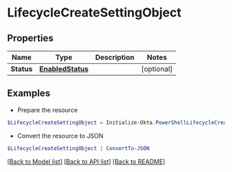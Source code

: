# LifecycleCreateSettingObject
## Properties

Name | Type | Description | Notes
------------ | ------------- | ------------- | -------------
**Status** | [**EnabledStatus**](EnabledStatus.md) |  | [optional] 

## Examples

- Prepare the resource
```powershell
$LifecycleCreateSettingObject = Initialize-Okta.PowerShellLifecycleCreateSettingObject  -Status null
```

- Convert the resource to JSON
```powershell
$LifecycleCreateSettingObject | ConvertTo-JSON
```

[[Back to Model list]](../README.md#documentation-for-models) [[Back to API list]](../README.md#documentation-for-api-endpoints) [[Back to README]](../README.md)


